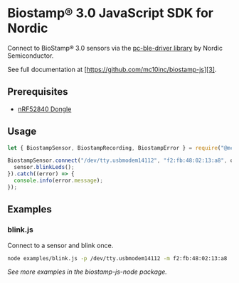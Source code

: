 # Biostamp® 3.0 JavaScript SDK for Nordic

Connect to BioStamp® 3.0 sensors via the [pc-ble-driver library][1] by Nordic Semiconductor.

See full documentation at [https://github.com/mc10inc/biostamp-js][3].

## Prerequisites

  * [nRF52840 Dongle][2]

## Usage

``` javascript
let { BiostampSensor, BiostampRecording, BiostampError } = require("@mc10inc/biostamp-js-nordic");

BiostampSensor.connect("/dev/tty.usbmodem14112", "f2:fb:48:02:13:a8", onDisconnect).then((sensor) => {
  sensor.blinkLeds();
}).catch((error) => {
  console.info(error.message);
});
```

## Examples

### blink.js

Connect to a sensor and blink once.

``` bash
node examples/blink.js -p /dev/tty.usbmodem14112 -m f2:fb:48:02:13:a8
```

_See more examples in the biostamp-js-node package._

[1]: https://github.com/NordicSemiconductor/pc-ble-driver-js
[2]: https://www.nordicsemi.com/Software-and-tools/Development-Kits/nRF52840-Dongle
[3]: https://github.com/mc10inc/biostamp-js
